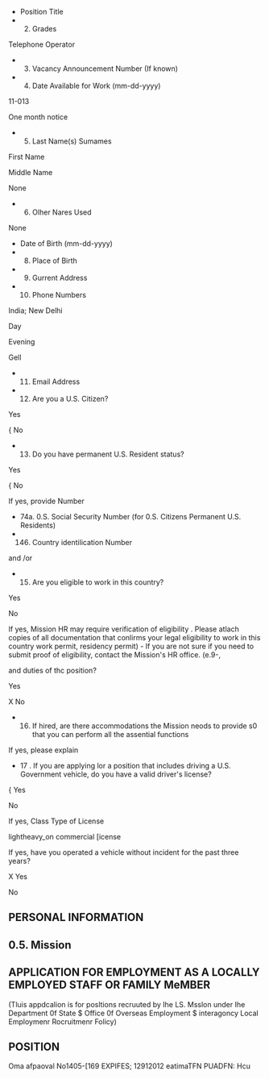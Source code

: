 <!-- image -->

- Position Title
- 2. Grades

Telephone Operator

- 3. Vacancy Announcement Number (If known)
- 4. Date Available for Work (mm-dd-yyyy)

11-013

One month notice

- 5. Last Name(s) Sumames

First Name

Middle Name

<!-- image -->

None

- 6. Olher Nares Used

None

- Date of Birth (mm-dd-yyyy)
- 8. Place of Birth
- 9. Gurrent Address
- 10. Phone Numbers

India; New Delhi

Day

Evening

Gell

- 11. Email Address
- 12. Are you a U.S. Citizen?

Yes

{ No

- 13. Do you have permanent U.S. Resident status?

Yes

{ No

If yes, provide Number

- 74a. 0.S. Social Security Number (for 0.S. Citizens Permanent U.S. Residents)
- 146. Country identilication Number

and /or

- 15. Are you eligible to work in this country?

Yes

No

If yes, Mission HR may require verification of eligibility .   Please atlach copies of all documentation that conlirms your legal eligibility to work in this country work permit, residency permit) -   If you are not sure if you need to submit proof of eligibility, contact the Mission's HR office. (e.9-,

and duties of thc position?

Yes

X No

- 16. If hired, are there accommodations the Mission neods to provide s0 that you can perform all the assential functions

If yes, please explain

- 17 . If you are applying lor a position that includes driving a U.S. Government vehicle, do you have a valid driver's license?

{ Yes

No

If yes, Class Type of License

lightheavy\_on commercial [icense

If yes, have you operated a vehicle without incident for the past three years?

X Yes

No

## PERSONAL INFORMATION

## 0.5. Mission

## APPLICATION FOR EMPLOYMENT AS A LOCALLY EMPLOYED STAFF OR FAMILY MeMBER

(Tluis appdcalion is for posltions recruuted by Ihe LS. Msslon under Ihe Department 0f State $ Office 0f Overseas Employment $ interagoncy Local Employmenr Rocruitmenr Folicy)

## POSITION

Oma afpaoval No1405-[169 EXPIFES; 12912012 eatimaTFN PUADFN: Hcu